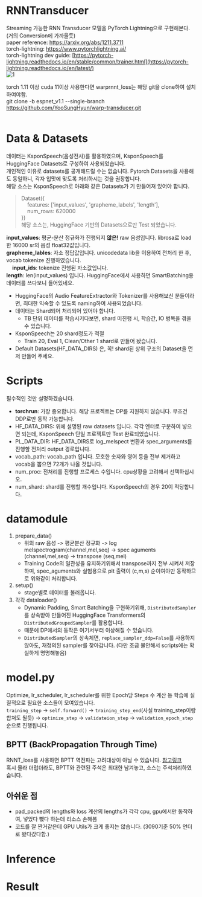 # RNNTransducer
Streaming 가능한 RNN Transducer 모델을 PyTorch Lightning으로 구현해본다. (거의 Conversion에 가까울듯) <br />
paper reference: https://arxiv.org/abs/1211.3711 <br />
torch-lightning: https://www.pytorchlightning.ai/ <br />
torch-lightning dev guide: [https://pytorch-lightning.readthedocs.io/en/stable/common/trainer.html](https://pytorch-lightning.readthedocs.io/en/latest/) <br />
![1](https://user-images.githubusercontent.com/34292279/199925209-29902b23-1b8f-403e-88c5-439afa8a8165.png)


torch 1.11 이상 cuda 11이상 사용한다면 warprnnt_loss는 해당 git을 clone하여 설치하여야함. <br />
git clone -b espnet_v1.1 --single-branch https://github.com/YooSungHyun/warp-transducer.git
<br />
<br />

# Data & Datasets
데이터는 KsponSpeech(음성전사)를 활용하였으며, KsponSpeech를 HuggingFace Datasets로 구성하여 사용되었습니다. <br />
개인적인 이유로 datasets를 공개해드릴 수는 없습니다. Pytorch Datasets을 사용해도 동일하니, 각자 입맛에 맞도록 처리하시는 것을 권장합니다. <br />
해당 소스는 KsponSpeech로 아래와 같은 Datasets가 기 만들어져 있어야 합니다. <br />
> Dataset({ <br />
> &nbsp;&nbsp;&nbsp;&nbsp;features: ['input_values', 'grapheme_labels', 'length'], <br />
> &nbsp;&nbsp;&nbsp;&nbsp;num_rows: 620000 <br />
> }) <br />
해당 소스는, HuggingFace 기반의 Datasets으로만 Test 되었습니다. <br />

**input_values**: 평균-분산 정규화가 진행되지 **않은!** raw 음성입니다. librosa로 load한 16000 sr의 음성 float32값입니다. <br />
**grapheme_lables**: 자소 정답값입니다. unicodedata lib을 이용하여 전처리 한 후, vocab tokenize 진행하였습니다. <br />
&nbsp;&nbsp;&nbsp;&nbsp;**input_ids**: tokenize 진행된 자소값입니다.<br />
**length**: len(input_values) 입니다. HuggingFace에서 사용하던 SmartBatching용 데이터를 쓰다보니 들어있네요. <br />

- HuggingFace의 Audio FeatureExtractor와 Tokenizer를 사용해보신 분들이라면, 최대한 익숙할 수 있도록 naming하여 사용되었습니다. <br />
- 데이터는 Shard되어 처리되어 있어야 합니다. <br />
    - TB 단위 데이터를 학습시키다보면, shard 미진행 시, 학습간, IO 병목을 겪을 수 있습니다. <br />
- KsponSpeech는 20 shard정도가 적절 <br />
    - Train 20, Eval 1, Clean/Other 1 shard로 만들어 놨습니다. <br />
- Default Datasets(HF_DATA_DIRS) 은, 꼭! shard된 상위 구조의 Dataset을 먼저 만들어 주세요. <br />

# Scripts
필수적인 것만 설명하겠습니다. <br />
- **torchrun**: 가장 중요합니다. 해당 프로젝트는 DP를 지원하지 않습니다. 무조건 DDP로만 동작 가능합니다. <br />
- HF_DATA_DIRS: 위에 설명된 raw datasets 입니다. 각각 엔터로 구분하여 넣으면 되는데, KsponSpeech 단일 프로젝트만 Test 완료되었습니다. <br />
- PL_DATA_DIR: HF_DATA_DIRS로 log_melspect 변환과 spec_arguments를 진행할 전처리 output 경로입니다. <br />
- vocab_path: vocab_path 입니다. 모호한 숫자와 영어 등을 전부 제거하고 vocab을 뽑으면 72개가 나올 것입니다. <br />
- num_proc: 전처리를 진행할 프로세스 수입니다. cpu상황을 고려해서 선택하십시오. <br />
- num_shard: shard를 진행할 개수입니다. KsponSpeech의 경우 20이 적당합니다. <br />

# datamodule
1. prepare_data()
    - 위의 raw 음성 -> 평균분산 정규화 -> log melspectrogram(channel,mel,seq) -> spec aguments (channel,mel,seq) -> transpose (seq,mel)
    - Training Code의 일관성을 유지하기위해서 transpose까지 전부 시켜서 저장하며, spec_aguments와 실험용으로 plt 출력이 (c,m,s) 순이여야만 동작하므로 위와같이 처리합니다.
2. setup()
    - stage별로 데이터를 불러옵니다.
3. 각각 dataloader()
    - Dynamic Padding, Smart Batching을 구현하기위해, `DistributedSampler`를 상속받아 만들어진 HuggingFace Transformers의 `DistributedGroupedSampler`를 활용합니다.
    - 때문에 DP에서의 동작은 여기서부터 이상해질 수 있습니다.
    - `DistributedSampler`의 상속체면, `replace_sampler_ddp=False`를 사용하지 않아도, 재정의된 sampler를 찾아갑니다. (다만 조금 불안해서 scripts에는 확실하게 명명해놓음)

# model.py
Optimize, lr_scheduler, lr_scheduler를 위한 Epoch당 Steps 수 계산 등 학습에 실질적으로 필요한 소스들이 모여있습니다. <br />
`training_step` -> `self.forward()` -> `training_step_end`(사실 training_step이랑 합쳐도 될듯) -> `optimize_step` -> `validateion_step` -> `validation_epoch_step` <br />
순으로 진행됩니다. <br />
## BPTT (BackPropagation Through Time)
RNNT_loss를 사용하면 BPTT 역전파는 고려대상이 아닐 수 있습니다. [참고링크](https://github.com/fd873630/RNN-Transducer/issues/6) <br />
혹시 몰라 더럽더라도, BPTT와 관련된 주석은 최대한 남겨놓고, 소스는 주석처리하였습니다. <br />

## 아쉬운 점
- pad_packed의 lengths와 loss 계산의 lengths가 각각 cpu, gpu에서만 동작하여, 넣었다 뺐다 하는데 리소스 손해봄
- 코드를 잘 짠거같은데 GPU Utils가 크게 좋지는 않습니다. (3090기준 50% 언더로 왔다갔다함.)

# Inference

# Result

